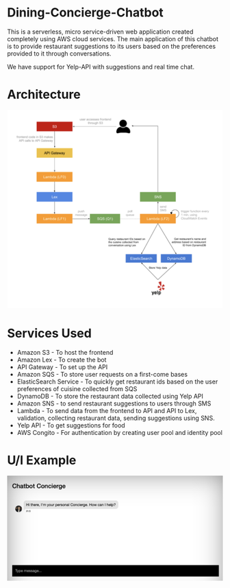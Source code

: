 # Dining-Concierge-Chatbot

This is a serverless, micro service-driven web application created completely using AWS cloud services. The main application of this chatbot is to provide restaurant suggestions to its users based on the preferences provided to it through conversations.

We have support for Yelp-API with suggestions and real time chat.

# Architecture

![alt text](https://github.com/KshitijaSAPatel/Dining-Concierge-Chatbot/blob/main/Images/Architecture.png)

# Services Used

* Amazon S3 - To host the frontend
* Amazon Lex - To create the bot
* API Gateway - To set up the API
* Amazon SQS - To store user requests on a first-come bases
* ElasticSearch Service - To quickly get restaurant ids based on the user preferences of cuisine collected from SQS
* DynamoDB - To store the restaurant data collected using Yelp API
* Amazon SNS - to send restaurant suggestions to users through SMS
* Lambda - To send data from the frontend to API and API to Lex, validation, collecting restaurant data, sending suggestions using SNS.
* Yelp API - To get suggestions for food
* AWS Congito - For authentication by creating user pool and identity pool

# U/I Example 

![alt text](https://github.com/KshitijaSAPatel/Dining-Concierge-Chatbot/blob/main/Images/UI.png)

